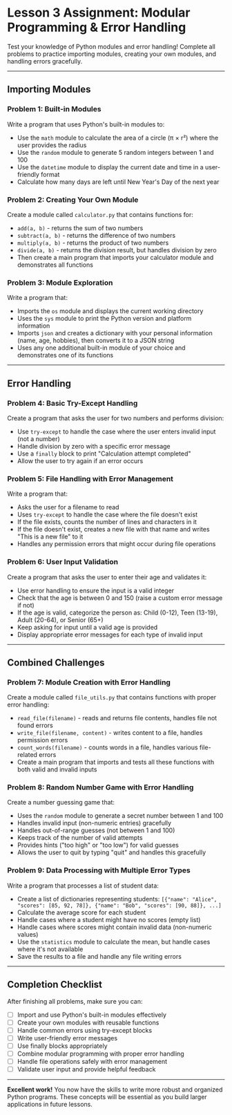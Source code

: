 # Lesson 3 Assignment: Modular Programming & Error Handling

Test your knowledge of Python modules and error handling! Complete all problems to practice importing modules, creating your own modules, and handling errors gracefully.

---

## Importing Modules

### Problem 1: Built-in Modules
Write a program that uses Python's built-in modules to:
- Use the `math` module to calculate the area of a circle (π × r²) where the user provides the radius
- Use the `random` module to generate 5 random integers between 1 and 100
- Use the `datetime` module to display the current date and time in a user-friendly format
- Calculate how many days are left until New Year's Day of the next year

### Problem 2: Creating Your Own Module
Create a module called `calculator.py` that contains functions for:
- `add(a, b)` - returns the sum of two numbers
- `subtract(a, b)` - returns the difference of two numbers
- `multiply(a, b)` - returns the product of two numbers
- `divide(a, b)` - returns the division result, but handles division by zero
- Then create a main program that imports your calculator module and demonstrates all functions

### Problem 3: Module Exploration
Write a program that:
- Imports the `os` module and displays the current working directory
- Uses the `sys` module to print the Python version and platform information
- Imports `json` and creates a dictionary with your personal information (name, age, hobbies), then converts it to a JSON string
- Uses any one additional built-in module of your choice and demonstrates one of its functions

---

## Error Handling

### Problem 4: Basic Try-Except Handling
Create a program that asks the user for two numbers and performs division:
- Use `try-except` to handle the case where the user enters invalid input (not a number)
- Handle division by zero with a specific error message
- Use a `finally` block to print "Calculation attempt completed"
- Allow the user to try again if an error occurs

### Problem 5: File Handling with Error Management
Write a program that:
- Asks the user for a filename to read
- Uses `try-except` to handle the case where the file doesn't exist
- If the file exists, counts the number of lines and characters in it
- If the file doesn't exist, creates a new file with that name and writes "This is a new file" to it
- Handles any permission errors that might occur during file operations

### Problem 6: User Input Validation
Create a program that asks the user to enter their age and validates it:
- Use error handling to ensure the input is a valid integer
- Check that the age is between 0 and 150 (raise a custom error message if not)
- If the age is valid, categorize the person as: Child (0-12), Teen (13-19), Adult (20-64), or Senior (65+)
- Keep asking for input until a valid age is provided
- Display appropriate error messages for each type of invalid input

---

## Combined Challenges

### Problem 7: Module Creation with Error Handling
Create a module called `file_utils.py` that contains functions with proper error handling:
- `read_file(filename)` - reads and returns file contents, handles file not found errors
- `write_file(filename, content)` - writes content to a file, handles permission errors
- `count_words(filename)` - counts words in a file, handles various file-related errors
- Create a main program that imports and tests all these functions with both valid and invalid inputs

### Problem 8: Random Number Game with Error Handling
Create a number guessing game that:
- Uses the `random` module to generate a secret number between 1 and 100
- Handles invalid input (non-numeric entries) gracefully
- Handles out-of-range guesses (not between 1 and 100)
- Keeps track of the number of valid attempts
- Provides hints ("too high" or "too low") for valid guesses
- Allows the user to quit by typing "quit" and handles this gracefully

### Problem 9: Data Processing with Multiple Error Types
Write a program that processes a list of student data:
- Create a list of dictionaries representing students: `[{"name": "Alice", "scores": [85, 92, 78]}, {"name": "Bob", "scores": [90, 88]}, ...]`
- Calculate the average score for each student
- Handle cases where a student might have no scores (empty list)
- Handle cases where scores might contain invalid data (non-numeric values)
- Use the `statistics` module to calculate the mean, but handle cases where it's not available
- Save the results to a file and handle any file writing errors

---

## Completion Checklist

After finishing all problems, make sure you can:
- [ ] Import and use Python's built-in modules effectively
- [ ] Create your own modules with reusable functions
- [ ] Handle common errors using try-except blocks
- [ ] Write user-friendly error messages
- [ ] Use finally blocks appropriately
- [ ] Combine modular programming with proper error handling
- [ ] Handle file operations safely with error management
- [ ] Validate user input and provide helpful feedback

---

**Excellent work!** You now have the skills to write more robust and organized Python programs. These concepts will be essential as you build larger applications in future lessons.